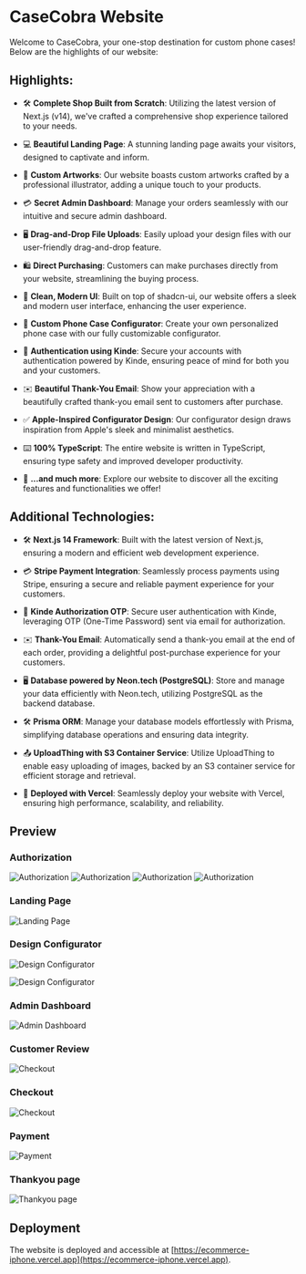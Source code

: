 # CaseCobra Website

Welcome to CaseCobra, your one-stop destination for custom phone cases! Below are the highlights of our website:

## Highlights:

- 🛠️ **Complete Shop Built from Scratch**: Utilizing the latest version of Next.js (v14), we've crafted a comprehensive shop experience tailored to your needs.

- 💻 **Beautiful Landing Page**: A stunning landing page awaits your visitors, designed to captivate and inform.

- 🎨 **Custom Artworks**: Our website boasts custom artworks crafted by a professional illustrator, adding a unique touch to your products.

- 💳 **Secret Admin Dashboard**: Manage your orders seamlessly with our intuitive and secure admin dashboard.

- 🖥️ **Drag-and-Drop File Uploads**: Easily upload your design files with our user-friendly drag-and-drop feature.

- 🛍️ **Direct Purchasing**: Customers can make purchases directly from your website, streamlining the buying process.

- 🌟 **Clean, Modern UI**: Built on top of shadcn-ui, our website offers a sleek and modern user interface, enhancing the user experience.

- 🛒 **Custom Phone Case Configurator**: Create your own personalized phone case with our fully customizable configurator.

- 🔑 **Authentication using Kinde**: Secure your accounts with authentication powered by Kinde, ensuring peace of mind for both you and your customers.

- ✉️ **Beautiful Thank-You Email**: Show your appreciation with a beautifully crafted thank-you email sent to customers after purchase.

- ✅ **Apple-Inspired Configurator Design**: Our configurator design draws inspiration from Apple's sleek and minimalist aesthetics.

- ⌨️ **100% TypeScript**: The entire website is written in TypeScript, ensuring type safety and improved developer productivity.

- 🎁 **...and much more**: Explore our website to discover all the exciting features and functionalities we offer!

## Additional Technologies:

- 🛠️ **Next.js 14 Framework**: Built with the latest version of Next.js, ensuring a modern and efficient web development experience.

- 💳 **Stripe Payment Integration**: Seamlessly process payments using Stripe, ensuring a secure and reliable payment experience for your customers.

- 🔑 **Kinde Authorization OTP**: Secure user authentication with Kinde, leveraging OTP (One-Time Password) sent via email for authorization.

- ✉️ **Thank-You Email**: Automatically send a thank-you email at the end of each order, providing a delightful post-purchase experience for your customers.

- 🖥️ **Database powered by Neon.tech (PostgreSQL)**: Store and manage your data efficiently with Neon.tech, utilizing PostgreSQL as the backend database.

- 🛠️ **Prisma ORM**: Manage your database models effortlessly with Prisma, simplifying database operations and ensuring data integrity.

- 📤 **UploadThing with S3 Container Service**: Utilize UploadThing to enable easy uploading of images, backed by an S3 container service for efficient storage and retrieval.

- 🚀 **Deployed with Vercel**: Seamlessly deploy your website with Vercel, ensuring high performance, scalability, and reliability.

## Preview
### Authorization
![Authorization](https://github.com/pranavdua02/Ecommerce_iphone/blob/main/ux_images_ecommerce/ecommerce_signup.png)
![Authorization](https://github.com/pranavdua02/Ecommerce_iphone/blob/main/ux_images_ecommerce/ecommerce_signin.png)
![Authorization](https://github.com/pranavdua02/Ecommerce_iphone/blob/main/ux_images_ecommerce/ecommerce_otpverification.png)
![Authorization](https://github.com/pranavdua02/Ecommerce_iphone/blob/main/ux_images_ecommerce/ecommerce_verifybeforeorderplacing.png)

### Landing Page
![Landing Page](https://github.com/pranavdua02/Ecommerce_iphone/blob/main/ux_images_ecommerce/ecommerce_landingpage.png)

### Design Configurator
![Design Configurator](https://github.com/pranavdua02/Ecommerce_iphone/blob/main/ux_images_ecommerce/ecommerce_designconfiguratorarea.png)

![Design Configurator](https://github.com/pranavdua02/Ecommerce_iphone/blob/main/ux_images_ecommerce/ecommerce_mobiledesign.png)

### Admin Dashboard
![Admin Dashboard](https://github.com/pranavdua02/Ecommerce_iphone/blob/main/ux_images_ecommerce/ecommerce_dashboard.png)

### Customer Review
![Checkout](https://github.com/pranavdua02/Ecommerce_iphone/blob/main/ux_images_ecommerce/ecommerce_customerreview.png)

### Checkout
![Checkout](https://github.com/pranavdua02/Ecommerce_iphone/blob/main/ux_images_ecommerce/ecommerce_checkout.png)

### Payment
![Payment](https://github.com/pranavdua02/Ecommerce_iphone/blob/main/ux_images_ecommerce/ecommerce_paymentpage.png)

### Thankyou page
![Thankyou page](https://github.com/pranavdua02/Ecommerce_iphone/blob/main/ux_images_ecommerce/ecommerce_thankyoupage.png)

## Deployment

The website is deployed and accessible at [https://ecommerce-iphone.vercel.app](https://ecommerce-iphone.vercel.app).
